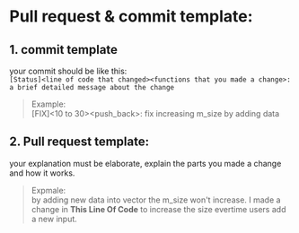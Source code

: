 # Pull request & commit template:

## 1. commit template
your commit should be like this: <br/>
`[Status]<line of code that changed><functions that you made a change>: a brief detailed message about the change` <br/>
> Example: <br/>
> [FIX]<10 to 30><push_back>: fix increasing m_size by adding data

## 2. Pull request template:
your explanation must be elaborate, explain the parts you made a change and how it works.

> Expmale: <br/>
> by adding new data into vector the m_size won't increase. I made a change in **This Line Of Code**  to increase the size evertime users add a new input.
